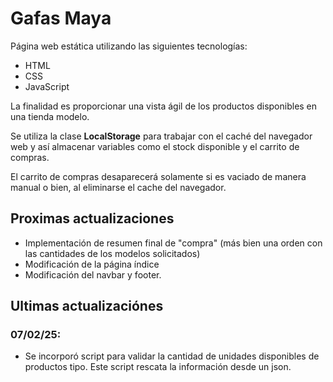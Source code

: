 # Gafas Maya
Página web estática utilizando las siguientes tecnologías:

- HTML
- CSS
- JavaScript

La finalidad es proporcionar una vista ágil de los productos disponibles en una tienda modelo.

Se utiliza la clase **LocalStorage** para trabajar con el caché del navegador web y así almacenar variables como el stock disponible y el carrito de compras.

El carrito de compras desaparecerá solamente si es vaciado de manera manual o bien, al eliminarse el cache del navegador.

## Proximas actualizaciones

- Implementación de resumen final de "compra" (más bien una orden con las cantidades de los modelos solicitados)
- Modificación de la página índice
- Modificación del navbar y footer.

## Ultimas actualizaciónes

### 07/02/25:

- Se incorporó script para validar la cantidad de unidades disponibles de productos tipo. Este script rescata la información desde un json.
